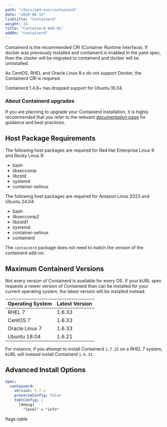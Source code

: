 ```yaml
---
path: "/docs/add-ons/containerd"
date: "2020-06-13"
linktitle: "Containerd"
weight: 34
title: "Containerd Add-On"
addOn: "containerd"
---
```

Containerd is the recommended CRI (Container Runtime Interface).
If docker was previously installed and containerd is enabled in the yaml spec, then the cluster will be migrated to containerd and docker will be uninstalled.

As CentOS, RHEL and Oracle Linux 8.x do not support Docker, the Containerd CRI is required.

Containerd 1.4.8+ has dropped support for Ubuntu 16.04.

### About Containerd upgrades

If you are planning to upgrade your Containerd installation, it is highly recommended that you refer to the relevant [documentation page](/docs/install-with-kurl/upgrading#about-containerd-upgrades) for guidance and best practices.

## Host Package Requirements

The following host packages are required for Red Hat Enterprise Linux 9 and Rocky Linux 9:

- bash
- libseccomp
- libzstd
- systemd
- container-selinux

The following host packages are required for Amazon Linux 2023 and Ubuntu 24.04:

- bash
- libseccomp2
- libzstd1
- systemd
- container-selinux
- containerd

The `containerd` package does not need to match the version of the containerd add-on.

## Maximum Containerd Versions

Not every version of Containerd is available for every OS.
If your kURL spec requests a newer version of Containerd than can be installed for your current operating system, the latest version will be installed instead.

| Operating System | Latest Version |
|------------------|----------------|
| RHEL 7           | 1.6.33         |
| CentOS 7         | 1.6.33         |
| Oracle Linux 7   | 1.6.33         |
| Ubuntu 18.04     | 1.6.21         |

For instance, if you attempt to install Containerd `1.7.25` on a RHEL 7 system, kURL will instead install Containerd `1.6.33`.

## Advanced Install Options

```yaml
spec:
  containerd:
    version: 1.7.x
    preserveConfig: false
    tomlConfig: |
      [debug]
        "level" = "info"
```

flags-table
